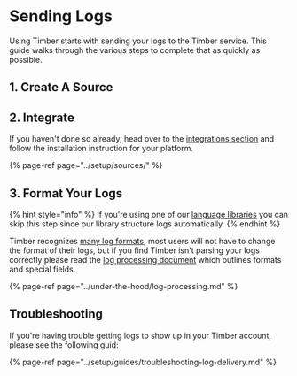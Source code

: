 # Sending Logs

Using Timber starts with sending your logs to the Timber service. This guide walks through the various steps to complete that as quickly as possible.

## 1. Create A Source

## 2. Integrate

If you haven't done so already, head over to the [integrations section](../setup/sources/) and follow the installation instruction for your platform.

{% page-ref page="../setup/sources/" %}

## 3. Format Your Logs

{% hint style="info" %}
If you're using one of our [language libraries](../under-the-hood/language-libraries.md) you can skip this step since our library structure logs automatically.
{% endhint %}

Timber recognizes [many log formats](../under-the-hood/log-processing.md#log-formats), most users will not have to change the format of their logs, but if you find Timber isn't parsing your logs correctly please read the [log processing document](../under-the-hood/log-processing.md) which outlines formats and special fields.

{% page-ref page="../under-the-hood/log-processing.md" %}

## Troubleshooting

If you're having trouble getting logs to show up in your Timber account, please see the following guid:

{% page-ref page="../setup/guides/troubleshooting-log-delivery.md" %}

